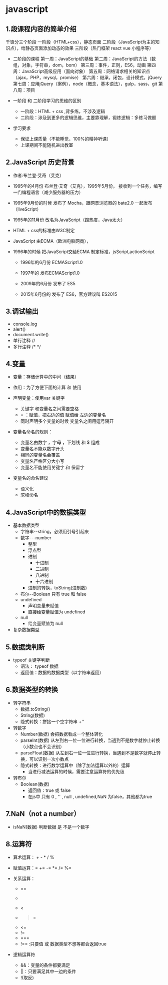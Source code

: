 # javascript 
## 1.段课程内容的简单介绍
千锋分三个阶段
一阶段（HTML+css），静态页面
二阶段（JavaScript为主的知识点），给静态页面添加动态的效果
三阶段（热门框架 react vue 小程序等）

-   二阶段的课程
    第一周：JavaScript的基础
    第二周：JavaScript的方法（数组，对象，字符串，dom，bom）
    第三周：事件，正则，ES6，动画
    第四周：JavaScript高级应用（面向对象）
    第五周：网络请求相关的知识点（ajax，PHP，mysql，promise）
    第六周：继承，闭包，设计模式，jQuery
    第七周：应用jQuery（案例），node（概念，基本语法），gulp，sass，git
    第八周：项目

-   一阶段 和 二阶段学习的思维的区别
    +   一阶段：HTML + css ,背多练，不涉及逻辑
    +   二阶段：涉及到更多的逻辑思维，主要靠理解，锻炼逻辑：多练习做题

-   学习要求
    +   保证上课质量（不能睡觉，100%的精神听课）
    +   上课期间不能随机进出教室

## 2.JavaScript 历史背景
-   作者:布兰登·艾奇（艾克）
-   1995年的4月份 布兰登·艾奇（艾克），1995年5月份， 接收到一个任务，编写一门编程语言（减少服务器的压力）
-   1995年9月份的时候 发布了 Mocha，跟网景浏览器的 bate2.0 一起发布（liveScript）
-   1995年的11月份 改名为JavaScript（蹭热度，Java太火）

-   HTML + css的标准由W3C制定
-   JavaScript 由ECMA（欧洲电脑网商），
-   1996年的时候 把JavaScript交给ECMA 制定标准，jsScript,actionScript
    +   1996年的6月份 ECMAScript1.0
    +   1997年的 发布ECMAScript1.0

    +   2009年的6月份 发布了 ES5 
    +   2015年6月份的 发布了 ES6，官方建议叫 ES2015

## 3.调试输出
-   console.log
-   alert()
-   document.write()
-   单行注释 //
-   多行注释 /*  */

## 4.变量
-   变量：存储计算中的中间（结果）
-   作用：为了方便下面的计算 和 使用
-   声明变量：使用var 关键字
    +   关键字 和变量名之间需要空格
    +   = ：赋值，把右边的值 赋值给 左边的变量名
    +   同时声明多个变量的时候 变量名之间用逗号隔开

-   变量名命名的规则：      
    +   变量名由数字 ，字母 ，下划线 和 $ 组成
    +   变量名不能以数字开头
    +   相同的变量名会覆盖
    +   变量名严格区分大小写
    +   变量名不能使用关键字 和 保留字

-   变量名的命名建议
    +   语义化
    +   驼峰命名


## 4.JavaScript中的数据类型
-   基本数据类型
    +   字符串--string，必须用引号引起来
    +   数字---number
        +   整型
        +   浮点型
        +   进制
            +   十进制
            +   二进制
            +   八进制
            +   十六进制
        +   进制的转换，toString(进制数)
    +   布尔--Boolean 只有 true 和 false
    +   undefined 
        +   声明变量未赋值
        +   直接给变量赋值为 undefined
    +   null
        +   给变量赋值为 null
-   复杂数据类型


## 5.数据类判断
-   typeof 关键字判断
    +   语法： typeof 数据
    +   返回值：数据的数据类型（以字符串返回）

## 6.数据类型的转换
-   转字符串
    +   数据.toString()
    +   String(数据)
    +   隐式转换：拼接一个空字符串  +''
-   转数字
    +   Number(数据) 会把数据看成一个整体转化
    +   parseInt(数据) 从左到右一位一位进行转换，当遇到不是数字就停止转换（小数点也不会识别）
    +   parseFloat(数据) 从左到右一位一位进行转换，当遇到不是数字就停止转换，可以识别一次小数点
    +   隐式转换：进行数学运算中（除了加法运算以外的）运算
        +   当进行减法运算的时候，需要注意运算符的优先级
-   转布尔
    +   Boolean(数据)
        +   返回值：true 或 false
        +   在js中 只有  0 , '' , null , undefined,NaN 为false，其他都为true
        
## 7.NaN（not a number）
-   isNaN(数据) 判断数据 是  不是一个数字

## 8.运算符
-   算术运算： + - * / %
-   赋值运算：=  +=  -=  *=  /=  %= 
-   关系运算：
    +   == 
    +   > 
    +   <
    +   >= 
    +   <=
    +   != 
    +   ===
    +   !== :只要值 或 数据类型不想等都会返回true

-   逻辑运算符
    +   &&：变量的条件都要满足
    +   ||：只要满足其中一边的条件
    +   !(取反)